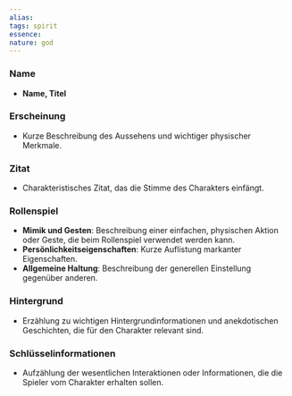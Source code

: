 ```yaml
---
alias: 
tags: spirit
essence: 
nature: god
---
```


### Name

- **Name, Titel**

### Erscheinung

- Kurze Beschreibung des Aussehens und wichtiger physischer Merkmale.

### Zitat

- Charakteristisches Zitat, das die Stimme des Charakters einfängt.

### Rollenspiel

- **Mimik und Gesten**: Beschreibung einer einfachen, physischen Aktion oder Geste, die beim Rollenspiel verwendet werden kann.
- **Persönlichkeitseigenschaften**: Kurze Auflistung markanter Eigenschaften.
- **Allgemeine Haltung**: Beschreibung der generellen Einstellung gegenüber anderen.

### Hintergrund

- Erzählung zu wichtigen Hintergrundinformationen und anekdotischen Geschichten, die für den Charakter relevant sind.

### Schlüsselinformationen

- Aufzählung der wesentlichen Interaktionen oder Informationen, die die Spieler vom Charakter erhalten sollen.